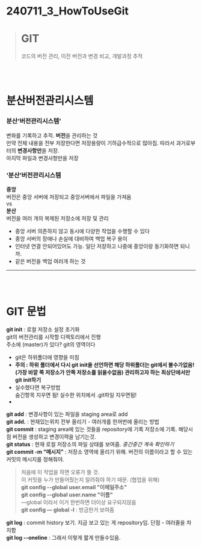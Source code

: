 # 240711_3_HowToUseGit
> # GIT
> 코드의 버전 관리, 이전 버전과 변경 비교, 개발과정 추적
<br>
<br>

# 분산버전관리시스템
### 분산‘버전관리시스템'
변화를 기록하고 추적. **버전**을 관리하는 것<BR>
만약 전체 내용을 전부 저장한다면 저장용량이 기하급수적으로 많아짐. 따라서 과거로부터의 **변경사항만**을 저장.<BR>
마지막 파일과 변경사항만을 저장

### ‘분산’버전관리시스템
**중앙**<BR>
버전은 중앙 서버에 저장되고 중앙서버에서 파일을 가져옴 <BR>
vs <BR>
**분산**<BR>
버전을 여러 개의 복제된 저장소에 저장 및 관리
- 중앙 서버 의존하지 않고 동시에 다양한 작업을 수행할 수 있다
- 중앙 서버의 장애나 손실에 대비하여 백업 복구 용이
- 인터넷 연결 안되어있어도 가능. 일단 저장하고 나중에 중앙이랑 동기화하면 되니까.
- 같은 버전을 백업 여러개 하는 것
---
<BR><BR>

# GIT 문법
**git init** : 로컬 저장소 설정 초기화<BR>
git의 버전관리를 시작할 디렉토리에서 진행<BR>
주소에 (master)가 있다? git의 영역이다<BR>
- git은 하위폴더에 영향을 미침
- **주의 : 하위 폴더에서 다시 git init을 선언하면 해당 하위폴더는 git에서 볼수가없음!(가장 바깥 쪽 저장소가 안쪽 저장소를 읽을수없음) 관리하고자 하는 최상단에서만 git init하기**
- 실수했다면 복구방법 <BR>숨긴항목 지우면 됨! 실수한 위치에서 .git파일 지우면됨!
- 
**git add** : 변경사항이 있는 파일을 staging area로 add<BR>
**git add.** : 현재있는위치 전부 올리기 - 여러개를 한꺼번에 올리는 방법<br>
**git commit** : staging area에 있는 것들을 repository에 기록 저장소에 기록. 해당시점 버전을 생성하고 변경이력을 남기는것.<br>
**git status** : 현재 로컬 저장소의 파일 상태를 보여줌. *중간중간 계속 확인하기* <br>
**git commit -m “메시지”** : 저장소 영역에 올리기 위해. 버전의 이름이라고 할 수 있는 커밋의 메시지를 정해줘야.<br>
> 처음에 이 작업을 하면 오류가 뜰 것. <br>이 커밋을 누가 만들어줬는지 알려줘야 하기 때문. (협업을 위해)<br>
>**git config --global user.email "이메일주소"** <br>
> **git config --global user.name "이름"**<br>
> —global 이라서 이거 한번하면 더이상 요구되지않음<br>
> **git config — global -l** : 방금한거 보여줌

**git log** : commit history 보기. 지금 보고 있는 게 repository임. 단점 - 여러줄을 차지함<br>
**git log --oneline** : 그래서 이렇게 짧게 만들수있음.<br>
